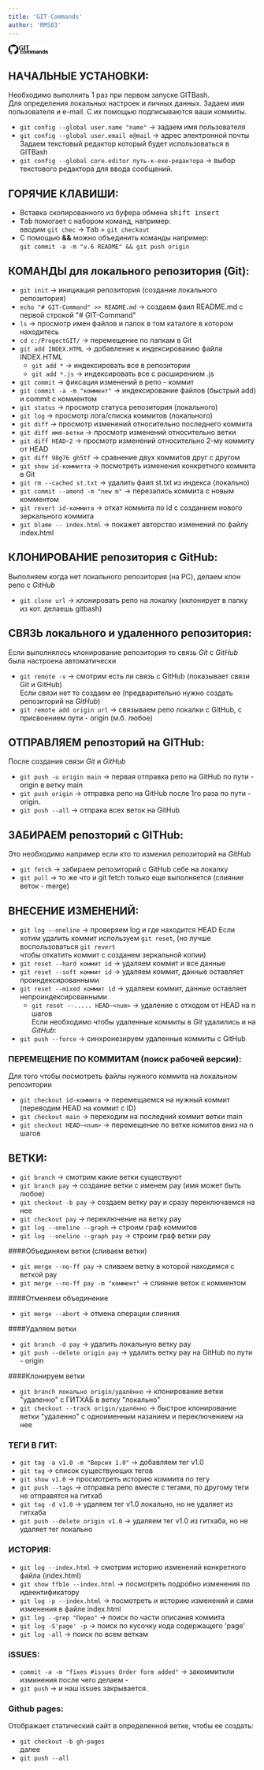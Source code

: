 ```yaml
---
title: 'GIT-Commands'
author: 'RMS83'
---
```

![Git-commands](/img/Logo.png)

## НАЧАЛЬНЫЕ УСТАНОВКИ:

Необходимо выполнить 1 раз при первом запуске GITBash.  
Для определения локальных настроек и личных данных.
Задаем имя пользователя и e-mail. С их помощью подписываются ваши коммиты.
* `git config --global user.name "name"`  -> задаем имя пользователя    
* `git config --global user.email e@mail` -> адрес электронной почты  
Задаем текстовый редактор который будет использоваться в GITBash  
* `git config --global core.editor путь-к-exe-редактора` -> выбор 
текстового редактора для ввода сообщений.

## ГОРЯЧИЕ КЛАВИШИ:

* Вставка скопированного из буфера обмена <kbd>shift insert</kbd>  
* <kbd>Tab</kbd> помогает с набором команд, например:  
вводим `git chec` -> <kbd>Tab</kbd> = `git checkout`
* С помощью **&&** можно объединить команды например:  
`git commit -a -m "v.6 README" && git push origin`

## КОМАНДЫ для локального репозитория (Git):
* `git init` 							-> инициация репозитория (создание локального репозитория)
* `echo "# GIT-Command" >> README.md` 	-> создаем фаил README.md с первой строкой "# GIT-Command"
* `ls` 									-> просмотр имен файлов и папок в том каталоге в котором находитесь
* `cd c:/ProgectGIT/`	 				-> перемещение по папкам в Git
* `git add INDEX.HTML`   				-> добавление к индексированию файла INDEX.HTML
    * `git add *`			 			-> индексировать все в репозитории
	* `git add *.js` 					-> индексировать все с расширением .js
* `git commit`			 				-> фиксация изменений в репо - коммит 
* `git commit -a -m "коммент"` 			-> индексирование файлов (быстрый add) и commit с комментом	
* `git status`							-> просмотр статуса репозитория (локального)
* `git log` 							-> просмотр лога/списка коммитов (локального)
* `git diff` 							-> просмотр изменений относительно последнего коммита  
* `git diff имя-ветки` 					-> просмотр изменений относительно ветки
* `git diff HEAD~2` 					-> просмотр изменений относительно 2-му коммиту от HEAD
* `git diff 98g76 gh5tf` 				-> сравнение двух коммитов друг с другом	
* `git show id-коммитта` 				-> посмотреть изменения конкретного коммита в Git
* `git rm --cached st.txt` 				-> удалить фаил st.txt из индекса (локально)
* `git commit --amend -m "new m"` 		-> перезапись коммита с новым комментом
* `git revert id-коммита` 				-> откат коммита по id с созданием нового зеркального коммита
* `git blame -- index.html`				-> покажет авторство изменений по файлу index.html

## КЛОНИРОВАНИЕ репозитория с GitHub:
Выполняем когда нет локального репозитория (на PC), делаем клон репо с _GitHub_
* `git clone url` 		 				-> клонировать репо на локалку (кклонирует в папку из кот. делаешь gitbash)

## СВЯЗЬ локального и удаленного репозитория:
Если выполнялось клонирование репозитория то связь _Git_ с _GitHub_ была настроена автоматически  
* `git remote -v`		 				-> смотрим есть ли связь с GitHub (показывает связи Git и GitHub)  
Если связи нет то создаем ее (предварительно нужно создать репозиторий на _GitHub_)  
* `git remote add origin url` 			-> связываем репо локалки с GitHub, с присвоением пути - origin (м.б. любое)

## ОТПРАВЛЯЕМ репозторий на GITHub:
После создания связи _Git_ и _GitHub_ 
* `git push -u origin main` 			-> первая отправка репо на GitHub по пути - origin в ветку main
* `git push origin`			 			-> отправка репо на GitHub после 1го раза по пути - origin.
* `git push --all`						-> отпрака всех веток на GitHub

## ЗАБИРАЕМ репозторий с GITHub:
Это необходимо например если кто то изменил репозиторий на _GitHub_
* `git fetch`							-> забираем репозиторий с GitHub себе на локалку  
* `git pull`							-> то же что и git fetch только еще выполняется (слияние веток - merge)

## ВНЕСЕНИЕ ИЗМЕНЕНИЙ:
* `git log --oneline`					-> проверяем log и где находится HEAD
Если хотим удалить коммит используем `git reset`, (но лучше воспользоваться `git revert`  
чтобы откатить коммит с созданем зеркальной копии)  
* `git reset --hard коммит id`			-> удаляем коммит и все данные
* `git reset --soft коммит id`			-> удаляем коммит, данные оставляет проиндексированными
* `git reset --mixed коммит id`			-> удаляем коммит, данные оставляет непроиндексированными
	* `git reset --..... HEAD~<num>`		-> удаление с отходом от HEAD на n шагов  
Если необходимо чтобы удаленные коммиты в _Git_ удалились и на _GitHub_:  
* `git push --force`					-> синхронезируем удаленные коммиты с GitHub

### ПЕРЕМЕЩЕНИЕ ПО КОММИТАМ (поиск рабочей версии):
Для того чтобы посмотреть файлы нужного коммита на локальном репозитории  
* `git checkout id-коммита`				-> перемещаемся на нужный коммит (переводим HEAD на коммит с ID)
* `git checkout main`					-> переходим на последний коммит ветки main
* `git checkout HEAD~<num>`				-> перемещение по ветке комитов вниз на n шагов 

## ВЕТКИ:
* `git branch`							-> смотрим какие ветки существуют
* `git branch pay`						-> создание ветки с именем pay (имя может быть любое)
* `git checkout -b pay`					-> создаем ветку pay и сразу переключаемся на нее
* `git checkout pay`					-> переключение на ветку pay
* `git log --oneline --graph`			-> строим граф коммитов
* `git log --oneline --graph pay`		-> строим граф ветки pay

####Объединяем ветки (сливаем ветки)
* `git merge --no-ff pay`				-> сливаем ветку в которой находимся с веткой pay
* `git merge --no-ff pay -m "коммент"`	-> слияние веток с комментом

####Отменяем объединение
* `git merge --abort`					-> отмена операции слияния

####Удаляем ветки
* `git branch -d pay`					-> удалить локальную ветку pay
* `git push --delete origin pay`		-> удалить ветку pay на GitHub по пути - origin

####Клонируем ветки
* `git branch локально origin/удалённо`		-> клонирование ветки "удаленно" с ГИТХАБ в ветку "локально" 
* `git checkout --track origin/удалённо`	-> быстрое клонирование ветки "удаленно" с одноименным назанием и переключением на нее

### ТЕГИ В ГИТ:
* `git tag -a v1.0 -m "Версия 1.0"`		-> добавляем тег v1.0
* `git tag`								-> список существующих тегов
* `git show v1.0`						-> просмотреть историю коммита по тегу
* `git push --tags`						-> отправка репо вместе с тегами, по другому теги не отправятся на гитхаб
* `git tag -d v1.0`						-> удаляем тег v1.0 локально, но не удаляет из гитхаба
* `git push --delete origin v1.0`		-> удаляем тег v1.0 из гитхаба, но не удаляет тег локально

### ИСТОРИЯ:
* `git log --index.html`				-> смотрим историю изменений конкретного файла (index.html)
* `git show ffb1e --index.html`			-> посмотреть подробно изменения по идеентификатору
* `git log -p --index.html`				-> посмотреть и историю изменений и сами изменения в файле index.html
* `git log --grep "Перво"`				-> поиск по части описания коммита
* `git log -S'page' -p`					-> поиск по кусочку кода содержащего 'page'
* `git log -all`						-> поиск по всем веткам

### iSSUES:
* `commit -a -m "fixes #issues Order form added"`		-> закоммитили изминения после чего делаем - 
* `git push`											-> и наш issues закрывается.

### Github pages:
Отображает статический сайт в определенной ветке, чтобы ее создать:  
* `git checkout -b gh-pages`  
далее
* `git push --all`
